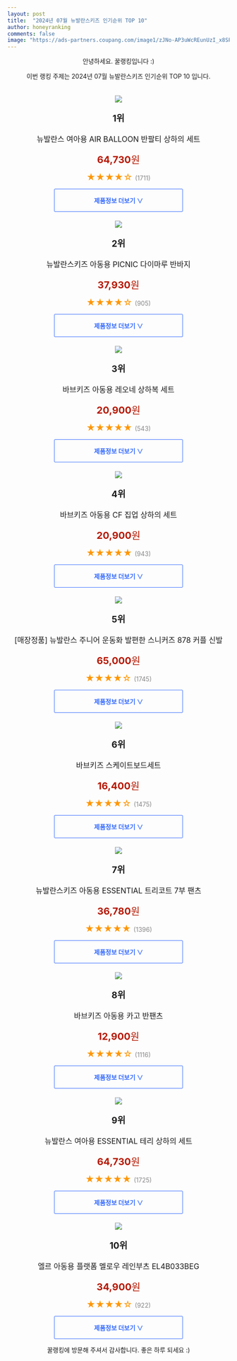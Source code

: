 ```yaml
---
layout: post
title:  "2024년 07월 뉴발란스키즈 인기순위 TOP 10"
author: honeyranking
comments: false
image: "https://ads-partners.coupang.com/image1/zJNo-AP3uWcREunUzI_x8SPXYudviIqkqspGtY8GXWjtO0KWrwDV003hHneb7ilO1kmjRZ7elWnzP4NVwzrf-Iq191YixABBU9QuO9I5JrigKJKMaKxVKdlQqV0HE1fZzzoWzv2TKRqx4dL8Vx6VVf0W8j_CfL7AhoTOVQcOiC26zuwt9z1QDcuNdPZ_Isyt9ecS9M62W99JtPbn4czWRYqEDTxchRJlICG-0nXuBZOESaqIkJp8YPs-SanyjIudlnDE6Bz2YhIoxe6YZPJGAlDdVmACbWluI7Y="
---
```

<p style="text-align: center;">안녕하세요. 꿀랭킹입니다 :)</p>
<p style="text-align: center;">이번 랭킹 주제는 2024년 07월 뉴발란스키즈 인기순위 TOP 10 입니다.</p><center><img src="https://ads-partners.coupang.com/image1/zJNo-AP3uWcREunUzI_x8SPXYudviIqkqspGtY8GXWjtO0KWrwDV003hHneb7ilO1kmjRZ7elWnzP4NVwzrf-Iq191YixABBU9QuO9I5JrigKJKMaKxVKdlQqV0HE1fZzzoWzv2TKRqx4dL8Vx6VVf0W8j_CfL7AhoTOVQcOiC26zuwt9z1QDcuNdPZ_Isyt9ecS9M62W99JtPbn4czWRYqEDTxchRJlICG-0nXuBZOESaqIkJp8YPs-SanyjIudlnDE6Bz2YhIoxe6YZPJGAlDdVmACbWluI7Y=" style="margin-top:20px" /></center><p style="text-align: center; font-size: 20px"><b>1위</b></p><p style="text-align: center; font-size: 17px">뉴발란스 여아용 AIR BALLOON 반팔티 상하의 세트</p><p style="text-align: center;"><span style="color: #b61800; font-size: 22px;"><b>64,730</b>원</span></p><p style="text-align: center;"><span style="color: #ff9600; font-size: 20px;">★★★★☆ </span><span style="color: #878787;">(1711)</span></p><center><a href="https://link.coupang.com/re/AFFSDP?lptag=AF3899140&subid=honeyrank&pageKey=8010882461&itemId=22349577223&vendorItemId=89394708029&traceid=V0-153-a3bd117ed8231bc6&requestid=20240727130003117143618326&token=31850C%7CMIXED"><div style="font-size: 14px; display: inline-block; padding: 15px 90px; color: #346aff; border-radius: 2px; border: 1px solid #346aff; cursor: pointer;"><b>제품정보 더보기 &or;</b></div></a></center><center><img src="https://ads-partners.coupang.com/image1/6V7RAwekAKxCNGJS6Qw7KEQs6TFi58NVpZ7L77mCUgNalqdgI1mos7WghqQhmFietbOXFfatYMPpbPJoZVChcJsBDqP_M2ZRQelJlSWQddNAHz1pJdwkka4Tq5omUMb9Z07fpdViLxNZL43svo4rdGs9wBXY8J44yLLHIOEhSl4zTyDHJ2YW7dQkRiv94hd7stPWNS9wjfDO_j5tguSyEKibK9KBm88BDLQ1Kv8k-cSnrd_J318M67yYjO4RkqqN9P0swO-vH-c66J-5-j-3-N8=" style="margin-top:20px" /></center><p style="text-align: center; font-size: 20px"><b>2위</b></p><p style="text-align: center; font-size: 17px">뉴발란스키즈 아동용 PICNIC 다이마루 반바지</p><p style="text-align: center;"><span style="color: #b61800; font-size: 22px;"><b>37,930</b>원</span></p><p style="text-align: center;"><span style="color: #ff9600; font-size: 20px;">★★★★☆ </span><span style="color: #878787;">(905)</span></p><center><a href="https://link.coupang.com/re/AFFSDP?lptag=AF3899140&subid=honeyrank&pageKey=7994223963&itemId=22583504345&vendorItemId=89625263836&traceid=V0-153-931a154ec9febde7&requestid=20240727130003117143618326&token=31850C%7CMIXED"><div style="font-size: 14px; display: inline-block; padding: 15px 90px; color: #346aff; border-radius: 2px; border: 1px solid #346aff; cursor: pointer;"><b>제품정보 더보기 &or;</b></div></a></center><center><img src="https://ads-partners.coupang.com/image1/EdL7MLCR4G0bTovfEZZbga0ypKI2J06fT-pzHTGKqXk6O6njiSa1vLQCklUIDpQRBX22uxAGvKHyew1tyqGdMwALf8Sx9JA4PLLQXRCmAh2hLXl9V2e3Sz0YUmN7pxxcOwDGfniN4myqwRHoSYooVzK0Aria0k1dVrdjlifbzVMem-I6cQtXS9M0SFSOFEB9SHiSST-d9FRDxvrgOVDduGckeCSbMuc5YjkYAAaPBXGMXKpruC0PLEfzT1T3zT__0tQwl9L-9ooutzanzYGFA-kUApEzWdLFcxNI7AmmUQ==" style="margin-top:20px" /></center><p style="text-align: center; font-size: 20px"><b>3위</b></p><p style="text-align: center; font-size: 17px">바브키즈 아동용 레오네 상하복 세트</p><p style="text-align: center;"><span style="color: #b61800; font-size: 22px;"><b>20,900</b>원</span></p><p style="text-align: center;"><span style="color: #ff9600; font-size: 20px;">★★★★★ </span><span style="color: #878787;">(543)</span></p><center><a href="https://link.coupang.com/re/AFFSDP?lptag=AF3899140&subid=honeyrank&pageKey=8068069207&itemId=22698734407&vendorItemId=89734384572&traceid=V0-153-05b7bf2c6ebdf00a&clickBeacon=b3bacc70-4bcc-11ef-b204-126731339eea%7E3&requestid=20240727130003117143618326&token=31850C%7CMIXED"><div style="font-size: 14px; display: inline-block; padding: 15px 90px; color: #346aff; border-radius: 2px; border: 1px solid #346aff; cursor: pointer;"><b>제품정보 더보기 &or;</b></div></a></center><center><img src="https://ads-partners.coupang.com/image1/9H1lrxCLapAkFA_r9Lhnqzsf28LglEjxT0RQE9h7cB1UCgToKvgG_Zar8KzUuEX5TAtD87dV6U75OFljSymty_9Iiy4I51lQr7bk_dPO4eSj-u0Nivb5GGKaGecfp1cMJM53KGEldG9CU7i_PA50RZOq0PKTUXGmEK4P_jK5LgkaMEE79GSJJ5wZ-_DM_F1Jfh2b4raJIY1MOaxMRolSp79JTtq_dyRX6bPCMU93qzyLHeP_qtHhi2hDYONnVBsfvHgsOWVKrn_Yh-wOA8oMDMAFUpiEsw==" style="margin-top:20px" /></center><p style="text-align: center; font-size: 20px"><b>4위</b></p><p style="text-align: center; font-size: 17px">바브키즈 아동용 CF 집업 상하의 세트</p><p style="text-align: center;"><span style="color: #b61800; font-size: 22px;"><b>20,900</b>원</span></p><p style="text-align: center;"><span style="color: #ff9600; font-size: 20px;">★★★★★ </span><span style="color: #878787;">(943)</span></p><center><a href="https://link.coupang.com/re/AFFSDP?lptag=AF3899140&subid=honeyrank&pageKey=7899679286&itemId=21646501821&vendorItemId=88697271652&traceid=V0-153-806ef8db06730c2a&clickBeacon=b3bacc70-4bcc-11ef-9fe1-cad61347b0f1%7E3&requestid=20240727130003117143618326&token=31850C%7CMIXED"><div style="font-size: 14px; display: inline-block; padding: 15px 90px; color: #346aff; border-radius: 2px; border: 1px solid #346aff; cursor: pointer;"><b>제품정보 더보기 &or;</b></div></a></center><center><img src="https://ads-partners.coupang.com/image1/VxfvkDyA4eGcNPdhV7fyuOozrwNxXHwa0wxL-XXkGPSPOOGZ4YTz_Sj78cDkDcBj-wAZ5WReWSXjxAcYhep5R80oTlxVdwBgv5pCQqtNJGWCytnD71Xrll_g3X-Fo3a3bY1234T4z2ckncGLAciw7rqJCK2p8GsaccRlt4yP6b0mcdjiUgsDBU2dNQ5lqRVfdptxO2sBng6VG674XHz1PV0j4lzNjbqhRp6c8BTvCxvADKyriQ8BJqgISrCNMpVVDF2DIOUZvEDOrrTIUwJedhCgmw5oVH3KkU5SiUVt4ZVw-c02MIDkw3kJ" style="margin-top:20px" /></center><p style="text-align: center; font-size: 20px"><b>5위</b></p><p style="text-align: center; font-size: 17px">[매장정품] 뉴발란스 주니어 운동화 발편한 스니커즈 878 커플 신발</p><p style="text-align: center;"><span style="color: #b61800; font-size: 22px;"><b>65,000</b>원</span></p><p style="text-align: center;"><span style="color: #ff9600; font-size: 20px;">★★★★☆ </span><span style="color: #878787;">(1745)</span></p><center><a href="https://link.coupang.com/re/AFFSDP?lptag=AF3899140&subid=honeyrank&pageKey=8118267681&itemId=23018982787&vendorItemId=90052775870&traceid=V0-153-c75b4c4f44e745ac&requestid=20240727130003117143618326&token=31850C%7CMIXED"><div style="font-size: 14px; display: inline-block; padding: 15px 90px; color: #346aff; border-radius: 2px; border: 1px solid #346aff; cursor: pointer;"><b>제품정보 더보기 &or;</b></div></a></center><center><img src="https://ads-partners.coupang.com/image1/F6Qj4MHH-6RZX6fkFzh70iiUhfDRviwF3SaU4K2Cdlac0nVyDVmkrTjcZi09tTA-eH0NpMcyORz-Vhl0i2m1Xn_x0ATxC42q0du6WfcNsR7pAvgKBJNMa8FaruGQDH0dcsMOCv7VebNUqN2tzHTjQnhrXFEd5w088jQyuEwpgIQsOQHFnrzrXllpSYThPgBd6WD_AfYR7bc7uMsOczHhbQMr7ewmkbJghCMNcrjoCuOzV24Q6NV8UzLawdkwz7nvlCgLAc6s4DewNOtGge-2lB4oI5Lljy6FhiN1UIEZ" style="margin-top:20px" /></center><p style="text-align: center; font-size: 20px"><b>6위</b></p><p style="text-align: center; font-size: 17px">바브키즈 스케이트보드세트</p><p style="text-align: center;"><span style="color: #b61800; font-size: 22px;"><b>16,400</b>원</span></p><p style="text-align: center;"><span style="color: #ff9600; font-size: 20px;">★★★★☆ </span><span style="color: #878787;">(1475)</span></p><center><a href="https://link.coupang.com/re/AFFSDP?lptag=AF3899140&subid=honeyrank&pageKey=6572585630&itemId=18359276527&vendorItemId=90395811768&traceid=V0-153-06d4cd65c1f471e0&clickBeacon=b3baf380-4bcc-11ef-ae6a-9afc9cd7ae09%7E3&requestid=20240727130003117143618326&token=31850C%7CMIXED"><div style="font-size: 14px; display: inline-block; padding: 15px 90px; color: #346aff; border-radius: 2px; border: 1px solid #346aff; cursor: pointer;"><b>제품정보 더보기 &or;</b></div></a></center><center><img src="https://ads-partners.coupang.com/image1/dazWznqrayFoHSiAdb0LYS1AE8osMzzZOI_Hb0xIF0fFJXl9QvqRI7EJl4EryaGkTToguQtzLYfMAROlW9SnvAzfLvJmzwPb2VGHycIdFFRyOVYl_U1CCA-l5nIeydpUFs9lZzCU40-k4fWQj1sUd50vl00-2x99kL9gpqNg7NFwZl1yp-uwm6AoXiyEQJT4RSPbKMGTKCCqldeYb6ZNBQIQZ8kh3kP8EutSByOgdxeowBGWRGkE5pZ86izATRoUpnG8-A7Tr_eUjBIvfEGUz5w=" style="margin-top:20px" /></center><p style="text-align: center; font-size: 20px"><b>7위</b></p><p style="text-align: center; font-size: 17px">뉴발란스키즈 아동용 ESSENTIAL 트리코트 7부 팬츠</p><p style="text-align: center;"><span style="color: #b61800; font-size: 22px;"><b>36,780</b>원</span></p><p style="text-align: center;"><span style="color: #ff9600; font-size: 20px;">★★★★★ </span><span style="color: #878787;">(1396)</span></p><center><a href="https://link.coupang.com/re/AFFSDP?lptag=AF3899140&subid=honeyrank&pageKey=8051541580&itemId=22583503173&vendorItemId=89625262484&traceid=V0-153-0957312f4493edf3&requestid=20240727130003117143618326&token=31850C%7CMIXED"><div style="font-size: 14px; display: inline-block; padding: 15px 90px; color: #346aff; border-radius: 2px; border: 1px solid #346aff; cursor: pointer;"><b>제품정보 더보기 &or;</b></div></a></center><center><img src="https://ads-partners.coupang.com/image1/LVPc-8njNVWruG4xLY5m5-sCgzIdOueF-oxF2Wwf1eyFe5vRNhPfR2bdydIAWuVT2JyNEIsuDZSwUXJzK166YJNm1CoPe15VeWMMB_bxSuQctFImdupb3RiAUtc7IwFggumbPvRIHUKGUVQyHVUN5JtnUQP8El8PC8YpzoQTklwQCPOSMYfHgtIN7zE3IFD6jhTRj4x1HhvrEpIS7eInbjPo09K5YilrTTS-htXnFkUqwZHjC8mQBUmN2IbLGVwIxKYLnKJFXdSghOScgR4BeD5g3Z5TFB2wZ3britkU" style="margin-top:20px" /></center><p style="text-align: center; font-size: 20px"><b>8위</b></p><p style="text-align: center; font-size: 17px">바브키즈 아동용 카고 반팬츠</p><p style="text-align: center;"><span style="color: #b61800; font-size: 22px;"><b>12,900</b>원</span></p><p style="text-align: center;"><span style="color: #ff9600; font-size: 20px;">★★★★☆ </span><span style="color: #878787;">(1116)</span></p><center><a href="https://link.coupang.com/re/AFFSDP?lptag=AF3899140&subid=honeyrank&pageKey=8064965105&itemId=22679768812&vendorItemId=89716076638&traceid=V0-153-6658e7a2965c6eef&clickBeacon=b3baf380-4bcc-11ef-98bc-33ad23302f54%7E3&requestid=20240727130003117143618326&token=31850C%7CMIXED"><div style="font-size: 14px; display: inline-block; padding: 15px 90px; color: #346aff; border-radius: 2px; border: 1px solid #346aff; cursor: pointer;"><b>제품정보 더보기 &or;</b></div></a></center><center><img src="https://ads-partners.coupang.com/image1/H8RfN78spL_fp0XyH51XwWS01rN1YRrSonKkn9KV2iZ3lq4DGCsRuUF5ZcgWaPiyuWD3ND7gIbVO7vfJ9ZB-uMton6n6tZpWZT_mbIG1k3VZ1YFAOgsWQsaXga926oEtAdFuFyxQqLGSwDKfPScxIeIk895NpAkndTLA851Y87AhlXVEwb25uUuDXN-q3NyuGJfa_Pa3PUi45RKodZYVoKf3YfX4sdw-Wbxq1T20FV9hr9IIHtzEarawwDBzk4wCcxpVr73RmfrLA_AEz2LfvAVu3Bf6NhC7UWLO" style="margin-top:20px" /></center><p style="text-align: center; font-size: 20px"><b>9위</b></p><p style="text-align: center; font-size: 17px">뉴발란스 여아용 ESSENTIAL 테리 상하의 세트</p><p style="text-align: center;"><span style="color: #b61800; font-size: 22px;"><b>64,730</b>원</span></p><p style="text-align: center;"><span style="color: #ff9600; font-size: 20px;">★★★★★ </span><span style="color: #878787;">(1725)</span></p><center><a href="https://link.coupang.com/re/AFFSDP?lptag=AF3899140&subid=honeyrank&pageKey=8010882360&itemId=22349576455&vendorItemId=89394707068&traceid=V0-153-c0c3c8f235af1699&requestid=20240727130003117143618326&token=31850C%7CMIXED"><div style="font-size: 14px; display: inline-block; padding: 15px 90px; color: #346aff; border-radius: 2px; border: 1px solid #346aff; cursor: pointer;"><b>제품정보 더보기 &or;</b></div></a></center><center><img src="https://ads-partners.coupang.com/image1/SUvN-SnrkpWEAtcDSfPGbiFonE1j3VfRM1A7w_60V4eJ7srBF1B-Y_OzbfFZdTt3rZ4li_omVtUjXMh8dRevJZ8DlhQguqsvhZV-RPuQgsCBHoPQV_cWcHnHYE13LkhnkZvVDM5NkWUzmFjwtmPSxP7VqMFypEJR4iWS087JvKXQEftWF-ILeLkJUctNqoSGEgPeXDQ8MZMdD_kKD5wGS8gF9Kh7lN3zfQJNkH5zqv0Vjt2omPX1P7ECrptBgf_D4ImWBgY2tNDmYRmYPGW_J1IRXxRinmmOYaQxtIbT_w==" style="margin-top:20px" /></center><p style="text-align: center; font-size: 20px"><b>10위</b></p><p style="text-align: center; font-size: 17px">엘르 아동용 플랫폼 멜로우 레인부츠 EL4B033BEG</p><p style="text-align: center;"><span style="color: #b61800; font-size: 22px;"><b>34,900</b>원</span></p><p style="text-align: center;"><span style="color: #ff9600; font-size: 20px;">★★★★☆ </span><span style="color: #878787;">(922)</span></p><center><a href="https://link.coupang.com/re/AFFSDP?lptag=AF3899140&subid=honeyrank&pageKey=8052338761&itemId=22586910187&vendorItemId=89628639971&traceid=V0-153-ae2111d313ad0a09&clickBeacon=b3baf380-4bcc-11ef-9561-522e4f5a5825%7E3&requestid=20240727130003117143618326&token=31850C%7CMIXED"><div style="font-size: 14px; display: inline-block; padding: 15px 90px; color: #346aff; border-radius: 2px; border: 1px solid #346aff; cursor: pointer;"><b>제품정보 더보기 &or;</b></div></a></center><p style="text-align: center;">꿀랭킹에 방문해 주셔서 감사합니다. 좋은 하루 되세요 :)</p>